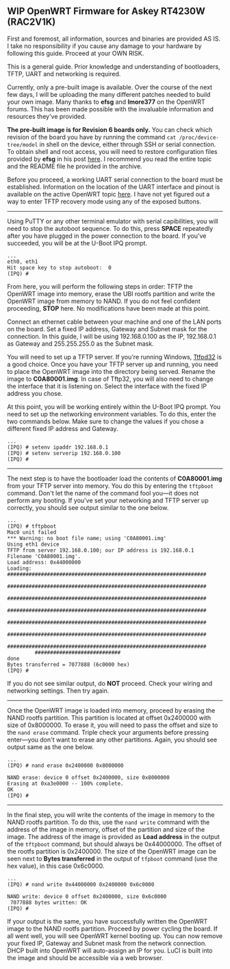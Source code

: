 ## WIP OpenWRT Firmware for Askey RT4230W (RAC2V1K)

First and foremost, all information, sources and binaries are provided AS IS. I take no responsibility if you cause any damage to your hardware by following this guide. Proceed at your OWN RISK.

This is a general guide. Prior knowledge and understanding of bootloaders, TFTP, UART and networking is required.

Currently, only a pre-built image is available. Over the course of the next few days, I will be uploading the many different patches needed to build your own image. Many thanks to **efsg** and **lmore377** on the OpenWRT forums. This has been made possible with the invaluable information and resources they've provided.

**The pre-built image is for Revision 6 boards only.** You can check which revision of the board you have by running the command ``cat /proc/device-tree/model`` in shell on the device, either through SSH or serial connection. To obtain shell and root access, you will need to restore configuration files provided by **efsg** in his post [here](https://forum.openwrt.org/t/askey-rac2v1k-support/15830/17). I recommend you read the entire topic and the README file he provided in the archive.

Before you proceed, a working UART serial connection to the board must be established. Information on the location of the UART interface and pinout is available on the active OpenWRT topic [here](https://forum.openwrt.org/t/askey-rac2v1k-support/15830). I have not yet figured out a way to enter TFTP recovery mode using any of the exposed buttons.

------
Using PuTTY or any other terminal emulator with serial capibilities, you will need to stop the autoboot sequence. To do this, press **SPACE** repeatedly after you have plugged in the power connection to the board. If you've succeeded, you will be at the U-Boot IPQ prompt.

```
...
eth0, eth1
Hit space key to stop autoboot:  0
(IPQ) #
```
From here, you will perform the following steps in order: TFTP the OpenWRT image into memory, erase the UBI rootfs partition and write the OpenWRT image from memory to NAND. If you do not feel confident proceeding, **STOP** here. No modifications have been made at this point.

Connect an ethernet cable between your machine and one of the LAN ports on the board. Set a fixed IP address, Gateway and Subnet mask for the connection. In this guide, I will be using 192.168.0.100 as the IP, 192.168.0.1 as Gateway and 255.255.255.0 as the Subnet mask.

You will need to set up a TFTP server. If you're running Windows, [Ttfpd32](http://tftpd32.jounin.net/tftpd32_download.html) is a good choice. Once you have your TFTP server up and running, you need to place the OpenWRT image into the directory being served. Rename the image to **C0A80001.img**. In case of Tftp32, you will also need to change the interface that it is listening on. Select the interface with the fixed IP address you chose.

At this point, you will be working entirely within the U-Boot IPQ prompt. You need to set up the networking environment variables. To do this, enter the two commands below. Make sure to change the values if you chose a different fixed IP address and Gateway.

```
...
(IPQ) # setenv ipaddr 192.168.0.1
(IPQ) # setenv serverip 192.168.0.100
(IPQ) #
```

------
The next step is to have the bootloader load the contents of **C0A80001.img** from your TFTP server into memory. You do this by entering the `tftpboot` command. Don't let the name of the command fool you—it does not perform any booting. If you've set your networking and TFTP server up correctly, you should see output similar to the one below.

```
...
(IPQ) # tftpboot
Mac0 unit failed
*** Warning: no boot file name; using 'C0A80001.img'
Using eth1 device
TFTP from server 192.168.0.100; our IP address is 192.168.0.1
Filename 'C0A80001.img'.
Load address: 0x44000000
Loading: #################################################################
         #################################################################
         #################################################################
         #################################################################
         #################################################################
         #################################################################
         #################################################################
         ############################
done
Bytes transferred = 7077888 (6c0000 hex)
(IPQ) #
```

If you do not see similar output, do **NOT** proceed. Check your wiring and networking settings. Then try again.

------
Once the OpenWRT image is loaded into memory, proceed by erasing the NAND rootfs partition. This partition is located at offset 0x2400000 with size of 0x8000000. To erase it, you will need to pass the offset and size to the `nand erase` command. Triple check your arguments before pressing enter—you don't want to erase any other partitions. Again, you should see output same as the one below.

```
...
(IPQ) # nand erase 0x2400000 0x8000000

NAND erase: device 0 offset 0x2400000, size 0x8000000
Erasing at 0xa3e0000 -- 100% complete.
OK
(IPQ) #
```

------
In the final step, you will write the contents of the image in memory to the NAND rootfs partition. To do this, use the `nand write` command with the address of the image in memory, offset of the partition and size of the image. The address of the image is provided as **Load address** in the output of the `tftpboot` command, but should always be 0x44000000. The offset of the rootfs partition is 0x2400000. The size of the OpenWRT image can be seen next to **Bytes transferred** in the output of `tfpboot` command (use the hex value), in this case 0x6c0000.


```
...
(IPQ) # nand write 0x44000000 0x2400000 0x6c0000

NAND write: device 0 offset 0x2400000, size 0x6c0000
 7077888 bytes written: OK
(IPQ) # 
```

If your output is the same, you have successfully written the OpenWRT image to the NAND rootfs partition. Proceed by power cycling the board. If all went well, you will see OpenWRT kernel booting up. You can now remove your fixed IP, Gateway and Subnet mask from the network connection. DHCP built into OpenWRT will auto-assign an IP for you. LuCI is built into the image and should be accessible via a web browser.
